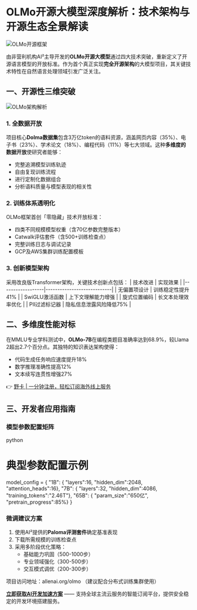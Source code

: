 # OLMo开源大模型深度解析：技术架构与开源生态全景解读

![OLMo开源框架](https://bbtdd.com/wp-content/uploads/img/93008214.webp)

由非营利机构AI²主导开发的**OLMo开源大模型**通过四大技术突破，重新定义了开源语言模型的开放标准。作为首个真正实现**完全开源架构**的大模型项目，其关键技术特性在自然语言处理领域引发广泛关注。

## 一、开源性三维突破
![OLMo架构解析](https://bbtdd.com/wp-content/uploads/img/4098791381492522.webp)

### 1. 全数据开放
项目核心**Dolma数据集**包含3万亿token的语料资源，涵盖网页内容（35%）、电子书（23%）、学术论文（18%）、编程代码（11%）等七大领域。这种**多维度的数据开放**使研究者能够：
- 完整追溯模型训练轨迹
- 自由复现训练流程
- 进行定制化数据组合
- 分析语料质量与模型表现的相关性

### 2. 训练体系透明化
OLMo框架首创「零隐藏」技术开放标准：
- 四类不同规模模型权重（含70亿参数完整版本）
- Catwalk评估套件（含500+训练检查点）
- 完整训练日志与调试记录
- GCP及AWS集群训练配置模板

### 3. 创新模型架构
采用改良版Transformer架构，关键技术创新点包括：
| 技术改进         | 实现效果                     |
|------------------|----------------------------|
| 无偏置项设计     | 训练稳定性提升41%           |
| SwiGLU激活函数   | 上下文理解能力增强          |
| 旋式位置编码     | 长文本处理效率优化          |
| PII过滤标记器    | 隐私信息泄露风险降低75%     |

## 二、多维度性能对标
在MMLU专业学科测试中，**OLMo-7B**在编程类题目准确率达到68.9%，较Llama 2超出2.7个百分点。其独特的知识表达架构使得：
- 代码生成任务响应速度提升18%
- 数学推理准确性提高12%
- 文本续写连贯性增强27%

👉 [野卡 | 一分钟注册，轻松订阅海外线上服务](https://bbtdd.com/yeka)

## 三、开发者应用指南
### 模型参数配置矩阵
python
# 典型参数配置示例
model_config = {
    "1B": {
        "layers":16,
        "hidden_dim":2048,
        "attention_heads":16},
    "7B": {
        "layers":32,
        "hidden_dim":4086,
        "training_tokens":"2.46T"},
    "65B": {
        "param_size":"650亿",
        "pretrain_progress":85%}
}


### 微调建议方案
1. 使用AI²提供的**Paloma评测套件**确定基准表现
2. 下载所需规模的训练检查点
3. 采用多阶段优化策略：
   - 基础能力巩固（500-1000步）
   - 专业领域强化（300-500步）
   - 交互模式调优（200-300步）

项目访问地址：allenai.org/olmo （建议配合分布式训练集群使用）

**[立即获取AI开发加速方案](https://bbtdd.com/yeka)** —— 支持全球主流云服务的智能订阅平台，提供安全稳定的开发环境搭建服务。